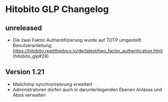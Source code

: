 # Hitobito GLP Changelog

## unreleased
- Die zwei Faktor Authentifizierung wurde auf TOTP umgestellt. Benutzeranleitung: https://hitobito.readthedocs.io/de/latest/two_factor_authentication.html (hitobito_glp#29)

## Version 1.21

*   Mailchimp synchronisierung erweitert
*   Administratoren dürfen auch in darunterliegenden Ebenen Anlässe und Abos
    verwalten

